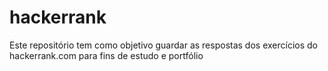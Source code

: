 # hackerrank

Este repositório tem como objetivo guardar as respostas dos exercícios do hackerrank.com para fins de estudo e portfólio
